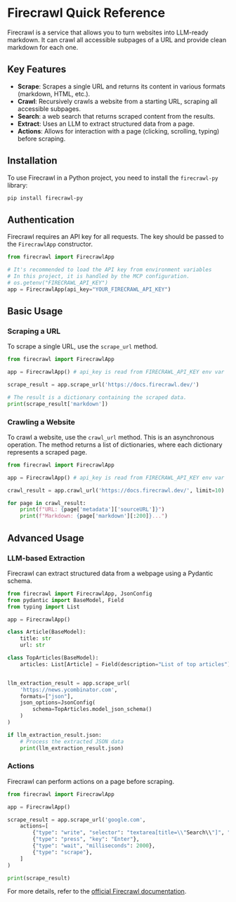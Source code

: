 # Firecrawl Quick Reference

Firecrawl is a service that allows you to turn websites into LLM-ready markdown. It can crawl all accessible subpages of a URL and provide clean markdown for each one.

## Key Features

- **Scrape**: Scrapes a single URL and returns its content in various formats (markdown, HTML, etc.).
- **Crawl**: Recursively crawls a website from a starting URL, scraping all accessible subpages.
- **Search**: a web search that returns scraped content from the results.
- **Extract**: Uses an LLM to extract structured data from a page.
- **Actions**: Allows for interaction with a page (clicking, scrolling, typing) before scraping.

## Installation

To use Firecrawl in a Python project, you need to install the `firecrawl-py` library:

```bash
pip install firecrawl-py
```

## Authentication

Firecrawl requires an API key for all requests. The key should be passed to the `FirecrawlApp` constructor.

```python
from firecrawl import FirecrawlApp

# It's recommended to load the API key from environment variables
# In this project, it is handled by the MCP configuration.
# os.getenv("FIRECRAWL_API_KEY")
app = FirecrawlApp(api_key="YOUR_FIRECRAWL_API_KEY")
```

## Basic Usage

### Scraping a URL

To scrape a single URL, use the `scrape_url` method.

```python
from firecrawl import FirecrawlApp

app = FirecrawlApp() # api_key is read from FIRECRAWL_API_KEY env var

scrape_result = app.scrape_url('https://docs.firecrawl.dev/')

# The result is a dictionary containing the scraped data.
print(scrape_result['markdown'])
```

### Crawling a Website

To crawl a website, use the `crawl_url` method. This is an asynchronous operation. The method returns a list of dictionaries, where each dictionary represents a scraped page.

```python
from firecrawl import FirecrawlApp

app = FirecrawlApp() # api_key is read from FIRECRAWL_API_KEY env var

crawl_result = app.crawl_url('https://docs.firecrawl.dev/', limit=10)

for page in crawl_result:
    print(f"URL: {page['metadata']['sourceURL']}")
    print(f"Markdown: {page['markdown'][:200]}...")
```

## Advanced Usage

### LLM-based Extraction

Firecrawl can extract structured data from a webpage using a Pydantic schema.

```python
from firecrawl import FirecrawlApp, JsonConfig
from pydantic import BaseModel, Field
from typing import List

app = FirecrawlApp()

class Article(BaseModel):
    title: str
    url: str

class TopArticles(BaseModel):
    articles: List[Article] = Field(description="List of top articles")


llm_extraction_result = app.scrape_url(
    'https://news.ycombinator.com',
    formats=["json"],
    json_options=JsonConfig(
        schema=TopArticles.model_json_schema()
    )
)

if llm_extraction_result.json:
    # Process the extracted JSON data
    print(llm_extraction_result.json)
```
### Actions
Firecrawl can perform actions on a page before scraping.

```python
from firecrawl import FirecrawlApp

app = FirecrawlApp()

scrape_result = app.scrape_url('google.com',
    actions=[
        {"type": "write", "selector": "textarea[title=\\"Search\\"]", "text": "firecrawl"},
        {"type": "press", "key": "Enter"},
        {"type": "wait", "milliseconds": 2000},
        {"type": "scrape"},
    ]
)

print(scrape_result)

```

For more details, refer to the [official Firecrawl documentation](https://docs.firecrawl.dev/). 